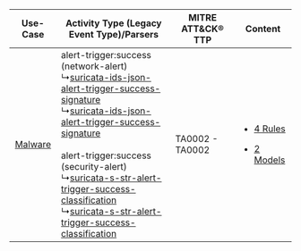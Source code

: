 |    Use-Case    | Activity Type (Legacy Event Type)/Parsers    | MITRE ATT&CK® TTP   | Content    |
|:----:| ---- | ---- | ---- |
| [Malware](../../../UseCases/uc_malware.md) |  alert-trigger:success (network-alert)<br> ↳[suricata-ids-json-alert-trigger-success-signature](Ps/pC_suricataidsjsonalerttriggersuccesssignature.md)<br> ↳[suricata-ids-json-alert-trigger-success-signature](Ps/pC_suricataidsjsonalerttriggersuccesssignature.md)<br><br> alert-trigger:success (security-alert)<br> ↳[suricata-s-str-alert-trigger-success-classification](Ps/pC_suricatasstralerttriggersuccessclassification.md)<br> ↳[suricata-s-str-alert-trigger-success-classification](Ps/pC_suricatasstralerttriggersuccessclassification.md)<br> | TA0002 - TA0002<br> | [<ul><li>4 Rules</li></ul><ul><li>2 Models</li></ul>](RM/r_m_suricata_suricata_Malware.md) |